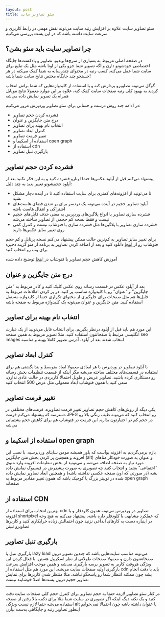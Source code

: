 ```yaml
---
layout: post
title: سئو تصاویر سایت
---
```


سئو تصاویر سایت علاوه بر افزایش رتبه سایت می‌تونه نقش مهمی در رابط کاربری و سرعت سایت داشته باشه که در این پست بررسی می‌کنیم

## چرا تصاویر سایت باید سئو بشن؟

در صفحه اصلی مربوط به بسیاری از سرچ‌ها ویدیو، تصاویر و پادکست‌ها جایگاه اختصاصی خودشونو دارن و اگه تصویر شما جزو یکی از اونا باشه مثل یک تبلیغ برای سایت شما عمل می‌کنه. کسب رتبه در محتوای چندرسانه به شما کمک می‌کنه در هر جستجو چند جایگاه مختص نتایج سایت شما باشه!

گوگل می‌تونه تصاویرو پردازش کنه و با استفاده از کلیدواژه‌هایی که شما براش انتخاب کردید به بهبود کلی رتبه صفحات سایت کمک کنه، علاوه بر این موارد معمولا نتایج موبایل همراه یک تصویر نمایش داده می‌شه

در ادامه چند روش درست و حسابی برای سئو تصاویر وردپرس مرور می‌کنیم:

- فشرده کردن حجم تصاویر
- درج متن جایگزین و عنوان
- انتخاب نام بهینه برای تصاویر
- کنترل ابعاد تصاویر
- تغییر فرمت تصاویر
- استفاده از اسکیما و open graph
- استفاده از cdn
- بارگیری تنبل تصاویر

## فشرده کردن حجم تصاویر

پیشنهاد می‌کنم قبل از آپلود عکس‌ها حتما اونارو فشرده کنید و به این فکر نکنید بعد از آپلود حجمشونو تغییر بدید به چند دلیل:

- تا می‌تونید از افزونه‌های کمتری برای سایت استفاده کنید تا در آینده دچار مشکل نشید
- آپلود تصاویر حجیم در آینده می‌تونه یک دردسر برای پر شدن فضای هاست‌های اشتراکی و انتقال هاست باشه
- فشرده سازی تصاویر با انواع پلاگین‌های وردپرس به معنی حذف فایل‌های حجیم نیست و فقط نسخه کم حجمی از تصاویر ساخته می‌شه
- فشرده سازی تصاویر با پلاگین‌ها مثل فشرده سازی با فتوشاپ نیست و کنترل کمی روی تغییر سایز عکس‌ها دارید

برای تغییر سایز تصاویر به کم‌ترین حالت ممکن پیشنهاد می‌کنم نسخه پرتابل و کم حجم فتوشاپ رو از [اینجا](https://www.yasdl.com/198131/%d8%af%d8%a7%d9%86%d9%84%d9%88%d8%af-%d9%81%d8%aa%d9%88%d8%b4%d8%a7%d9%be-adobe-photoshop-cs6-me-portable-23.html) دانلود کنید و بعد از اضافه کردن تصاویر به برنامه از منو گزینه ذخیره برای وب رو انتخاب کنید

آموزش کاهش حجم تصاویر با فتوشاپ در [اینجا](https://psdfa.com/tutorials/photoshop-tutorials/basics/compress-image-in-photoshop/) توضیح داده شده

## درج متن جایگزین و عنوان

بعد از آپلود عکس در قسمت رسانه روی عکس کلیک کنید و کادر مربوط به “متن جایگزین” و “عنوان” رو با کلیدواژه مناسب پر کنید. در پر کردن اطلاعات مربوط به فایل‌ها هم مثل صفحات برای جلوگیری از محتوای تکراری حتما از کلیدواژه مستقل استفاده کنید. متن جایگزین و عنوان می‌تونه یک کلیدواژه مربوط به صفحه باشه

## انتخاب نام بهینه برای تصاویر

این مورد هم باید قبل از آپلود درنظر بگیریم. برای انتخاب فایل می‌تونید از یک عبارت انگلیسی مرتبط با صفحاتتون استفاده کنید. مثلا تصویر مربوط به همین صفحه seo images انتخاب شده. بعد از آپلود، آدرس تصویر کاملا بهینه و مناسبه

## کنترل ابعاد تصاویر

با آپلود تصاویر در وردپرس با هر ابعادی معمولا ابعاد متوسط و بندانگشتی هم برای استفاده در قسمت‌های مختلف ساخته می‌شه مگر اینکه از قسمت تنظیمات بخش رسانه رو دستکاری کرده باشید. تصاویر عریض و طویل احتمالا کاربردی در حالت عادی ندارن، سعی کنید با همون فتوشاپ ابعاد معمولی مثل عرض 500 انتخاب کنید

## تغییر فرمت تصاویر

یکی دیگه از روش‌های کاهش حجم تصاویر تغییر فرمت تصاویره. فرمت‌های مختلفی در دسترسه که پیشنهاد می‌کنم فرمت JPEG رو انتخاب کنید که می‌تونه طیف رنگی بالا رو در حجم کم در اختیارتون بذاره. این فرمت در فتوشاپ هم برای کاهش حجم پشتیبانی می‌شه

## استفاده از اسکیما و open graph

بازم برمی‌گردیم به افزونه یوآست که یاور همیشه مومن سایتای وردپرسیه. با نصب این افزونه و همچنین پر کردن بخش متن جایگزین (alt) و عنوان به صورت خودکار متاهای مورد نیاز به صفحه اضافه می‌شه و می‌تونید از بخش تنظیمات افزونه وارد منوی “اجتماعی” بشید و انتخاب کنید چه تصویری به صورت پیشفرض در فیسبوک نمایش داده بشه (در صورتی که اون صفحه عکسی نداشته باشه) و همچنین ابعاد تصاویر نمایش داده شده در توییتر بزرگ یا کوچیک باشه که همون تغییر مقادیر مربوط به open graph صفحاته

## استفاده از CDN

بهترین انتخاب برای استفاده از cdn تصاویر در وردپرس می‌تونه همون کلودفلر و یا افزونه shortpixel که عملکرد مشابهی با کلودفلر داره باشه. پیشنهاد می‌کنم به هیچ وجه در اینباره دست به کارهای ابداعی نزنید چون احتمالش زیاده خرابکاری کنید و کاربرها تصاویرو نبینن

## بارگیری تنبل تصاویر

بارگیری تنبل یا lazy load می‌تونه مناسب سایت‌هایی باشه که چندین تصویر درون صفحاتشون دارن و معمولا صفحات طولانی از نظر اسکرول هستن. با فعال کردن این ویژگی هروقت کاربر به تصویر برسه بارگیری می‌شه و همین موجب افزایش سرعت بارگیری اولیه صفحات سایت می‌شه. این مورد هم مثل استفاده از cdn باید با دقت انجام بشه چون ممکنه انتظار شما رو پاسخگو نباشه. مثلا منتظر شدن کاربرها برای نمایش تصاویر حجیم درون پست‌ها اصلا خوشایند نیست

***

در کنار سئو تصاویر لازمه حتما به حجم تصاویر برای کنترل حجم کلی صفحات سایت دقت کنید و یک نکته دیگه اینکه اگر تصویری در سایت شما مثلا برای دکمه بالا رفتن از صفحه استفاده می‌شه حتما لازم نیست ویژگی alt یا عنوان داشته باشه چون احتمالا نمی‌خوایم اینطور تصاویر رتبه و جایگاهی بدست بیارن
